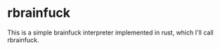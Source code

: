 # rbrainfuck
This is a simple brainfuck interpreter implemented in rust, which I'll call rbrainfuck.
